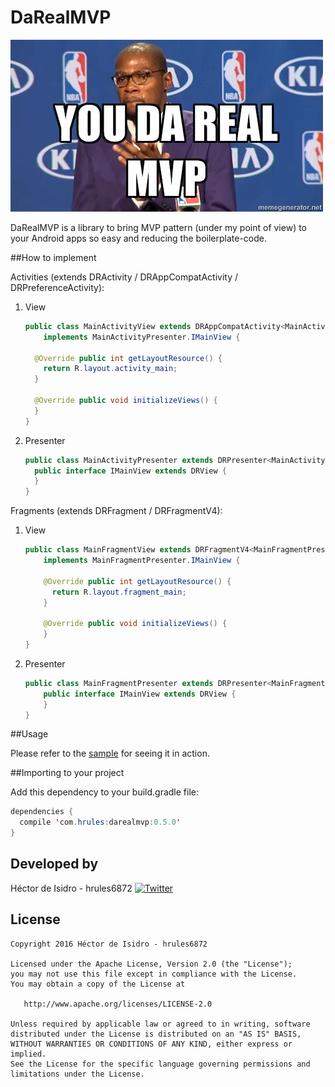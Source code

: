 DaRealMVP
=====
[![image](meme.jpg)](https://www.youtube.com/watch?v=NmRJgKbibB8)

DaRealMVP is a library to bring MVP pattern (under my point of view) to your Android apps so easy and reducing the boilerplate-code.

##How to implement

Activities (extends DRActivity / DRAppCompatActivity / DRPreferenceActivity):

1. View

    ```java
    public class MainActivityView extends DRAppCompatActivity<MainActivityPresenter, MainActivityPresenter.IMainView>
        implements MainActivityPresenter.IMainView {
        
      @Override public int getLayoutResource() {
        return R.layout.activity_main;
      }
      
      @Override public void initializeViews() {   
      }
    }
    ```

2. Presenter

    ```java
    public class MainActivityPresenter extends DRPresenter<MainActivityPresenter.IMainView> {
      public interface IMainView extends DRView {
      }
    }
    ```

Fragments (extends DRFragment / DRFragmentV4):

1. View

    ```java
    public class MainFragmentView extends DRFragmentV4<MainFragmentPresenter, MainFragmentPresenter.IMainView>
        implements MainFragmentPresenter.IMainView {

        @Override public int getLayoutResource() {
          return R.layout.fragment_main;
        }

        @Override public void initializeViews() {
        }
    }
    ```

2. Presenter

    ```java
    public class MainFragmentPresenter extends DRPresenter<MainFragmentPresenter.IMainView> {
        public interface IMainView extends DRView {
        }
    }
    ```


##Usage

Please refer to the [sample](darealmvp-sample) for seeing it in action.


##Importing to your project

Add this dependency to your build.gradle file:

```java
dependencies {
  compile 'com.hrules:darealmvp:0.5.0'
}
```


Developed by
-------
Héctor de Isidro - hrules6872 [![Twitter](http://img.shields.io/badge/contact-@hector6872-blue.svg?style=flat)](http://twitter.com/hector6872)

License
-------
    Copyright 2016 Héctor de Isidro - hrules6872

    Licensed under the Apache License, Version 2.0 (the "License");
    you may not use this file except in compliance with the License.
    You may obtain a copy of the License at

       http://www.apache.org/licenses/LICENSE-2.0

    Unless required by applicable law or agreed to in writing, software
    distributed under the License is distributed on an "AS IS" BASIS,
    WITHOUT WARRANTIES OR CONDITIONS OF ANY KIND, either express or implied.
    See the License for the specific language governing permissions and
    limitations under the License.
